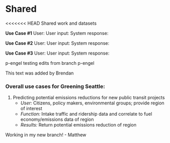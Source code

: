 # Shared
<<<<<<< HEAD
Shared work and datasets

**Use Case #1**
User:
User input:
System response:

**Use Case #2**
User:
User input:
System response:

**Use Case #3**
User:
User input:
System response:

p-engel testing edits from branch p-engel

This text was added by Brendan

### Overall use cases for Greening Seattle:

  1. Predicting potential emissions reductions for new public transit projects
     * _User:_ Citizens, policy makers, environmental groups; provide region of interest
     * _Function:_ Intake traffic and ridership data and correlate to fuel economy/emissions data of region
     * _Results:_ Return potential emissions reduction of region 

Working in my new branch! - Matthew
